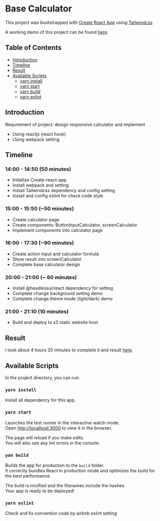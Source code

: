 # Base Calculator
This project was bootstrapped with [Create React App](https://github.com/facebook/create-react-app) using [Tailwindcss](https://tailwindcss.com/)

A working demo of this project can be found [here](http://quyenbt.s3-website-ap-southeast-1.amazonaws.com/).

## Table of Contents

- [Introduction](#introduction)
- [Timeline](#timeline)
- [Result](#result)
- [Available Scripts](#available-scripts)
  - [yarn install](#yarn-install)
  - [yarn start](#yarn-start)
  - [yarn build](#yarn-build)
  - [yarn eslint](#yarn-eslint)

## Introduction
Requirement of project: design responsive calculator and implement
- Using reactjs (react hook)
- Using webpack setting

## Timeline
### 14:00 - 14:50 (50 minutes)
- Initailise Create-react-app
- Install webpack and setting
- Install Tailwindcss dependency and config setting
- Install and config eslint for check code style

### 15:00 - 15:50 (~50 minutes)
- Create calculator page
- Create components: ButtonInputCalculator, screenCalculator
- Implement components into calculator page

### 16:00 - 17:30 (~90 minutes)
- Create action input and calculator formula
- Show result into screenCalculator
- Complete base calculator design

### 20:00 - 21:00 (~ 60 minutes)
- Install @headlessui/react dependency for setting
- Complete change background setting demo
- Complete change theme mode (light/dark) demo

### 21:00 - 21:10 (10 minutes)
- Build and deploy to s3 static website host

## Result
I took about 4 hours 20 minutes to complete it and result [here](http://quyenbt.s3-website-ap-southeast-1.amazonaws.com/).


## Available Scripts
In the project directory, you can run:

### `yarn install`
Install all dependency for this app.

### `yarn start`

Launches the test runner in the interactive watch mode.<br>
Open [http://localhost:3000](http://localhost:3000) to view it in the browser.

The page will reload if you make edits.<br>
You will also see any lint errors in the console.

### `yan build`

Builds the app for production to the `build` folder.<br>
It correctly bundles React in production mode and optimizes the build for the best performance.

The build is minified and the filenames include the hashes.<br>
Your app is ready to be deployed!


### `yarn eslint`

Check and fix convention code by airbnb eslint setting

